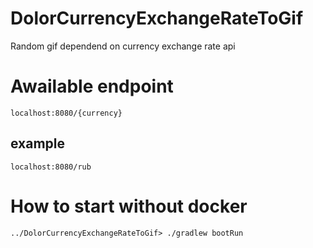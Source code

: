 # DolorCurrencyExchangeRateToGif
Random gif dependend on currency exchange rate api

# Awailable endpoint
```localhost:8080/{currency}```

## example
```localhost:8080/rub```


# How to start without docker
```
../DolorCurrencyExchangeRateToGif> ./gradlew bootRun
```
